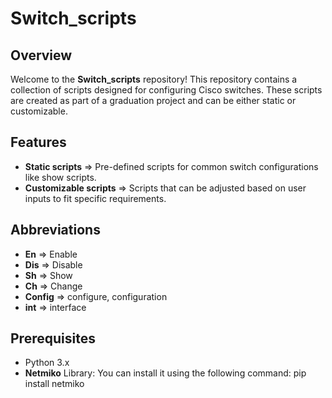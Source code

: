 # Switch_scripts
## Overview
Welcome to the **Switch_scripts** repository! This repository contains a collection of scripts designed for configuring Cisco switches. These scripts are created as part of a graduation project and can be either static or customizable.
## Features
- **Static scripts** => Pre-defined scripts for common switch configurations like show scripts.
- **Customizable scripts** => Scripts that can be adjusted based on user inputs to fit specific requirements.
## Abbreviations
- **En** => Enable
- **Dis** => Disable
- **Sh** => Show
- **Ch** => Change
- **Config** => configure, configuration
- **int** => interface
## Prerequisites
- Python 3.x
- **Netmiko** Library: You can install it using the following command: pip install netmiko
